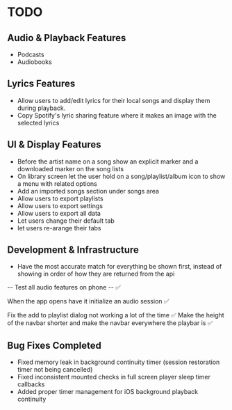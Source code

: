 # TODO

## Audio & Playback Features
- Podcasts
- Audiobooks

## Lyrics Features
- Allow users to add/edit lyrics for their local songs and display them during playback.
- Copy Spotify's lyric sharing feature where it makes an image with the selected lyrics

## UI & Display Features
- Before the artist name on a song show an explicit marker and a downloaded marker on the song lists
- On library screen let the user hold on a song/playlist/album icon to show a menu with related options
- Add an imported songs section under songs area
- Allow users to export playlists
- Allow users to export settings
- Allow users to export all data
- Let users change their default tab
- let users re-arange their tabs

## Development & Infrastructure
- Have the most accurate match for everything be shown first, instead of showing in order of how they are returned from the api

-- Test all audio features on phone -- ✅

When the app opens have it initialize an audio session ✅

Fix the add to playlist dialog not working a lot of the time ✅
Make the height of the navbar shorter and make the navbar everywhere the playbar is ✅

## Bug Fixes Completed
- Fixed memory leak in background continuity timer (session restoration timer not being cancelled)
- Fixed inconsistent mounted checks in full screen player sleep timer callbacks
- Added proper timer management for iOS background playback continuity